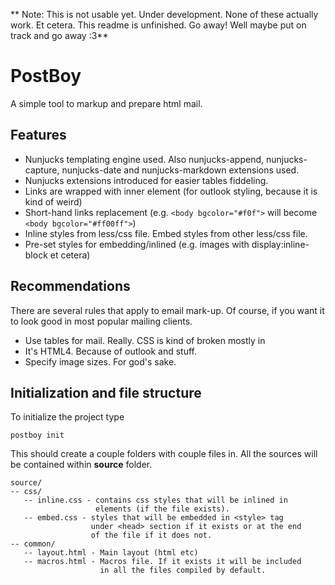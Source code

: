 ** Note: This is not usable yet. Under development. None of these actually work. Et cetera. This readme is unfinished. Go away! Well maybe put on track and go away :3**

PostBoy
===
A simple tool to markup and prepare html mail.

Features
---

  - Nunjucks templating engine used. Also nunjucks-append, nunjucks-capture, nunjucks-date and nunjucks-markdown extensions used.
  - Nunjucks extensions introduced for easier tables fiddeling.
  - Links are wrapped with inner <span> element (for outlook styling, because it is kind of weird)
  - Short-hand links replacement (e.g. `<body bgcolor="#f0f">` will become `<body bgcolor="#ff00ff">`)
  - Inline styles from less/css file. Embed styles from other less/css file.
  - Pre-set styles for embedding/inlined (e.g. images with display:inline-block et cetera)

Recommendations
---

There are several rules that apply to email mark-up. Of course, if you want it to look good in most popular mailing clients.

  - Use tables for mail. Really. CSS is kind of broken mostly in 
  - It's HTML4. Because of outlook and stuff.
  - Specify image sizes. For god's sake.

Initialization and file structure
---

To initialize the project type

    postboy init

This should create a couple folders with couple files in. All the sources will be contained within **source** folder.

    source/
    -- css/
       -- inline.css - contains css styles that will be inlined in
                       elements (if the file exists).
       -- embed.css - styles that will be embedded in <style> tag
                      under <head> section if it exists or at the end
                      of the file if it does not.
    -- common/
       -- layout.html - Main layout (html etc)
       -- macros.html - Macros file. If it exists it will be included
                        in all the files compiled by default.

